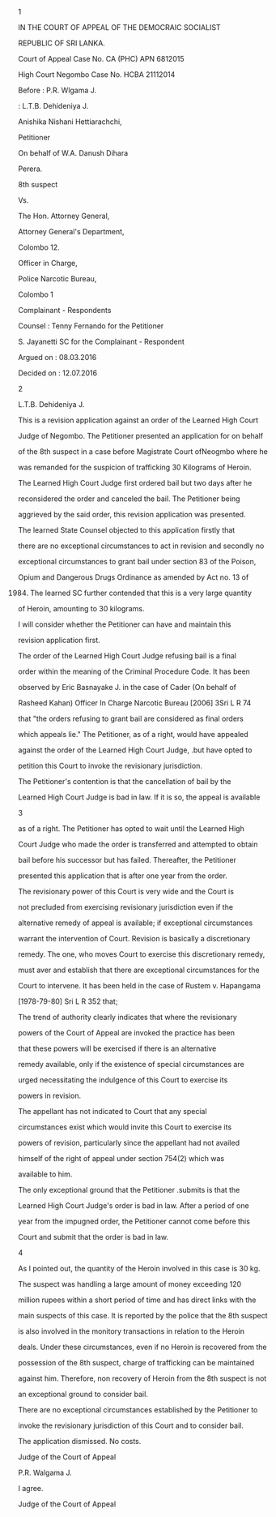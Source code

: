1

IN THE COURT OF APPEAL OF THE DEMOCRAIC SOCIALIST

REPUBLIC OF SRI LANKA.

Court of Appeal Case No. CA (PHC) APN 6812015

High Court Negombo Case No. HCBA 21112014

Before : P.R. Wlgama J.

: L.T.B. Dehideniya J.

Anishika Nishani Hettiarachchi,

Petitioner

On behalf of W.A. Danush Dihara

Perera.

8th suspect

Vs.

The Hon. Attorney General,

Attorney General's Department,

Colombo 12.

Officer in Charge,

Police Narcotic Bureau,

Colombo 1

Complainant - Respondents

Counsel : Tenny Fernando for the Petitioner

S. Jayanetti SC for the Complainant - Respondent

Argued on : 08.03.2016

Decided on : 12.07.2016

2

L.T.B. Dehideniya J.

This is a revision application against an order of the Learned High Court

Judge of Negombo. The Petitioner presented an application for on behalf

of the 8th suspect in a case before Magistrate Court ofNeogmbo where he

was remanded for the suspicion of trafficking 30 Kilograms of Heroin.

The Learned High Court Judge first ordered bail but two days after he

reconsidered the order and canceled the bail. The Petitioner being

aggrieved by the said order, this revision application was presented.

The learned State Counsel objected to this application firstly that

there are no exceptional circumstances to act in revision and secondly no

exceptional circumstances to grant bail under section 83 of the Poison,

Opium and Dangerous Drugs Ordinance as amended by Act no. 13 of

1984. The learned SC further contended that this is a very large quantity

of Heroin, amounting to 30 kilograms.

I will consider whether the Petitioner can have and maintain this

revision application first.

The order of the Learned High Court Judge refusing bail is a final

order within the meaning of the Criminal Procedure Code. It has been

observed by Eric Basnayake J. in the case of Cader (On behalf of

Rasheed Kahan) Officer In Charge Narcotic Bureau [2006] 3Sri L R 74

that "the orders refusing to grant bail are considered as final orders

which appeals lie." The Petitioner, as of a right, would have appealed

against the order of the Learned High Court Judge, .but have opted to

petition this Court to invoke the revisionary jurisdiction.

The Petitioner's contention is that the cancellation of bail by the

Learned High Court Judge is bad in law. If it is so, the appeal is available

3

as of a right. The Petitioner has opted to wait until the Learned High

Court Judge who made the order is transferred and attempted to obtain

bail before his successor but has failed. Thereafter, the Petitioner

presented this application that is after one year from the order.

The revisionary power of this Court is very wide and the Court is

not precluded from exercising revisionary jurisdiction even if the

alternative remedy of appeal is available; if exceptional circumstances

warrant the intervention of Court. Revision is basically a discretionary

remedy. The one, who moves Court to exercise this discretionary remedy,

must aver and establish that there are exceptional circumstances for the

Court to intervene. It has been held in the case of Rustem v. Hapangama

[1978-79-80] Sri L R 352 that;

The trend of authority clearly indicates that where the revisionary

powers of the Court of Appeal are invoked the practice has been

that these powers will be exercised if there is an alternative

remedy available, only if the existence of special circumstances are

urged necessitating the indulgence of this Court to exercise its

powers in revision.

The appellant has not indicated to Court that any special

circumstances exist which would invite this Court to exercise its

powers of revision, particularly since the appellant had not availed

himself of the right of appeal under section 754(2) which was

available to him.

The only exceptional ground that the Petitioner .submits is that the

Learned High Court Judge's order is bad in law. After a period of one

year from the impugned order, the Petitioner cannot come before this

Court and submit that the order is bad in law.

4

As I pointed out, the quantity of the Heroin involved in this case is 30 kg.

The suspect was handling a large amount of money exceeding 120

million rupees within a short period of time and has direct links with the

main suspects of this case. It is reported by the police that the 8th suspect

is also involved in the monitory transactions in relation to the Heroin

deals. Under these circumstances, even if no Heroin is recovered from the

possession of the 8th suspect, charge of trafficking can be maintained

against him. Therefore, non recovery of Heroin from the 8th suspect is not

an exceptional ground to consider bail.

There are no exceptional circumstances established by the Petitioner to

invoke the revisionary jurisdiction of this Court and to consider bail.

The application dismissed. No costs.

Judge of the Court of Appeal

P.R. Walgama J.

I agree.

Judge of the Court of Appeal